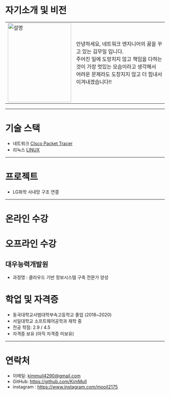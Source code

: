 # 자기소개 및 비전
<table>
  <tr>
    <td><img src="https://github.com/user-attachments/assets/3c4872de-ff90-4066-901e-a4c315a21c92" alt="설명" width="200" height="250"></td>
    <td>안녕하세요, 네트워크 엔지니어의 꿈을 꾸고 있는 김무일 입니다.<br>
         주어진 일에 도망치지 않고 책임을 다하는 것이 가장 멋있는 모습이라고 생각해서<br>
        어려운 문제라도 도창지지 않고 더 힘내서 이겨내겠습니다!!</td>
  </tr>
</table>

---


# 기술 스택

- 네트워크 [CIsco Packet Tracer](https://github.com/KimMuil/KimMuil_Portfolio/blob/main/Network.md)
- 리눅스 [LINUX](https://github.com/KimMuil/KimMuil_Portfolio/blob/main/LINUX.md)

---

# 프로젝트

- LG화학 사내망 구조 연결
  

---


# 온라인 수강



# 오프라인 수강
## 대우능력개발원
- 과정명 : 클라우드 기반 정보시스템 구축 전문가 양성


# 학업 및 자격증
- 동국대학교사범대학부속고등학교 졸업 (2018~2020)
- 서일대학교 소프트웨어공학과 재학 중
- 전공 학점: 2.9 / 4.5
- 자격증 보유 (아직 자격증 미보유)


---


# 연락처

- 이메일: kimmuil4290@gmail.com  
- GitHub: https://github.com/KimMuIl
- instagram : https://www.instagram.com/mooil2175
